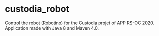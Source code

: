# custodia_robot

Control the robot (Robotino) for the Custodia projet of APP RS-OC 2020.
Application made with Java 8 and Maven 4.0.
